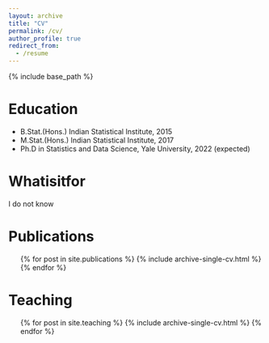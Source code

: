 ```yaml
---
layout: archive
title: "CV"
permalink: /cv/
author_profile: true
redirect_from:
  - /resume
---
```


{% include base_path %}

Education
======
* B.Stat.(Hons.) Indian Statistical Institute, 2015
* M.Stat.(Hons.) Indian Statistical Institute, 2017
* Ph.D in Statistics and Data Science, Yale University, 2022 (expected)

Whatisitfor
==========
I do not know

Publications
======
  <ul>{% for post in site.publications %}
    {% include archive-single-cv.html %}
  {% endfor %}</ul>
  

Teaching
======
  <ul>{% for post in site.teaching %}
    {% include archive-single-cv.html %}
  {% endfor %}</ul>
  


